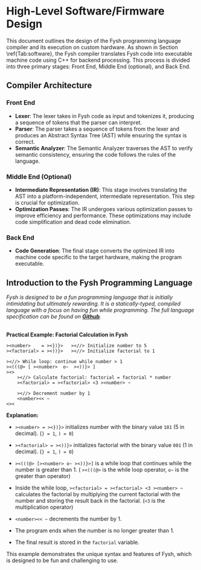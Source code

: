 # High-Level Software/Firmware Design

This document outlines the design of the Fysh programming language compiler and
its execution on custom hardware. As shown in Section \ref{Tab:software}, the Fysh compiler translates Fysh code into
executable machine code using C++ for backend processing. This process is
divided into three primary stages: Front End, Middle End (optional), and Back
End.

## Compiler Architecture

### Front End

- **Lexer**: The lexer takes in Fysh code as input and tokenizes it, producing a
  sequence of tokens that the parser can interpret.
- **Parser**: The parser takes a sequence of tokens from the lexer and produces
  an Abstract Syntax Tree (AST) while ensuring the syntax is correct.
- **Semantic Analyzer**: The Semantic Analyzer traverses the AST to verify
  semantic consistency, ensuring the code follows the rules of the language.

### Middle End (Optional)

- **Intermediate Representation (IR)**: This stage involves translating the AST
  into a platform-independent, intermediate representation. This step is crucial
  for optimization.
- **Optimization Passes**: The IR undergoes various optimization passes to
  improve efficiency and performance. These optimizations may include code
  simplification and dead code elimination.

### Back End

- **Code Generation**: The final stage converts the optimized IR into machine
  code specific to the target hardware, making the program executable.

## Introduction to the Fysh Programming Language

_Fysh is designed to be a fun programming language that is initially
intimidating but ultimately rewarding. It is a statically-typed, compiled
language with a focus on having fun while programming. The full language
specification can be found on
**[Github](https://github.com/Fysh-Fyve/fysh/blob/main/README.md)**._

\
**Practical Example: Factorial Calculation in Fysh**

```fysh
><number>    = ><})}>   ><//> Initialize number to 5
><factorial> = ><))}>   ><//> Initialize factorial to 1

><//> While loop: continue while number > 1
><(((@> [ ><number>  o~  ><))}> ]
><>
    ><//> Calculate factorial: factorial = factorial * number
    ><factorial> = ><factorial> <3 ><number> ~

    ><//> Decrement number by 1
    <number><< ~
<><
```

**Explanation:**

- `><number> = ><})}>` initializes number with the binary value `101` (5 in
  decimal). (`} = 1`, `) = 0`)

- `><factorial> = ><))}>` initializes factorial with the binary value `001` (1
  in decimal). (`} = 1`, `) = 0`)

- `><(((@> [><number> o~ ><))}>]` is a while loop that continues while the
  number is greater than 1. ( `><(((@>` is the while loop operator, `o~` is the
  greater than operator)

- Inside the while loop, `><factorial> = ><factorial> <3 ><number> ~` calculates
  the factorial by multiplying the current factorial with the number and storing
  the result back in the factorial. (`<3` is the multiplication operator)

- `<number><< ~` decrements the number by 1.

- The program ends when the number is no longer greater than 1.

- The final result is stored in the `factorial` variable.

This example demonstrates the unique syntax and features of Fysh, which is
designed to be fun and challenging to use.
